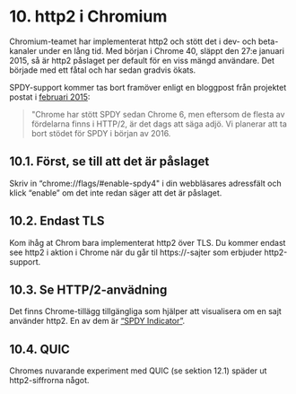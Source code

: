 # 10. http2 i Chromium

Chromium-teamet har implementerat http2 och stött det i dev- och beta-kanaler
under en lång tid. Med början i Chrome 40, släppt den 27:e januari 2015, så är
http2 påslaget per default för en viss mängd användare. Det började med ett
fåtal och har sedan gradvis ökats.

SPDY-support kommer tas bort framöver enligt en bloggpost från projektet
postat i [februari
2015](http://blog.chromium.org/2015/02/hello-http2-goodbye-spdy-http-is_9.html):

> "Chrome har stött SPDY sedan Chrome 6, men eftersom de flesta av fördelarna finns i HTTP/2, är det dags att säga adjö. Vi planerar att ta bort stödet för SPDY i början av 2016.

## 10.1. Först, se till att det är påslaget

Skriv in “chrome://flags/#enable-spdy4" i din webbläsares adressfält och klick
“enable” om det inte redan säger att det är påslaget.

## 10.2. Endast TLS

Kom ihåg at Chrom bara implementerat http2 över TLS. Du kommer endast see
http2 i aktion i Chrome när du går til https://-sajter som erbjuder http2-support.

## 10.3. Se HTTP/2-anvädning

Det finns Chrome-tillägg tillgängliga som hjälper att visualisera om en sajt
använder http2. En av dem är [“SPDY
Indicator”](https://chrome.google.com/webstore/detail/spdy-indicator/mpbpobfflnpcgagjijhmgnchggcjblin).

## 10.4. QUIC

Chromes nuvarande experiment med QUIC (se sektion 12.1) späder ut
http2-siffrorna något.
